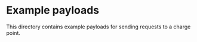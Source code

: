 # Example payloads

This directory contains example payloads for sending requests to a charge point.
